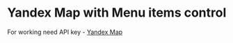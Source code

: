 # Yandex Map with Menu items control

For working need API key - [Yandex Map](https://yandex.ru/blog/mapsapi/novye-pravila-dostupa-k-api-kart)